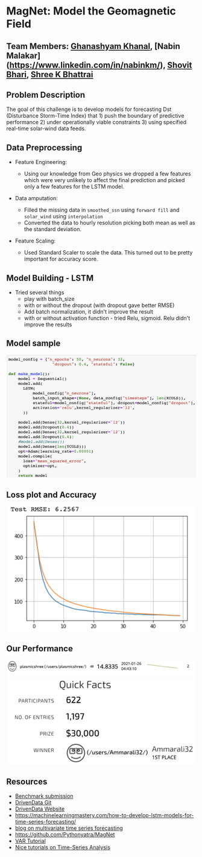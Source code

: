 # MagNet: Model the Geomagnetic Field

## Team Members: [Ghanashyam Khanal](https://www.linkedin.com/in/ghanashyam-khanal/), [Nabin Malakar] (https://www.linkedin.com/in/nabinkm/), [Shovit Bhari](https://www.linkedin.com/in/shovitraj/), [Shree K Bhattrai](https://www.linkedin.com/in/shree-k-bhattarai-92625316/)

## Problem Description
The goal of this challenge is to develop models for forecasting Dst (Disturbance Storm-Time Index) that 1) push the boundary of predictive performance 2) under operationally viable constraints 3) using specified real-time solar-wind data feeds. 

## Data Preprocessing
- Feature Engineering:
    - Using our knowledge from Geo physics we dropped a few features which were very unlikely to affect the final prediction and picked only a few features for the LSTM model. 
- Data amputation:
    - Filled the missing data in `smoothed_ssn` using `forward fill` and `solar_wind` using `interpolation`
    - Converted the data to hourly resolution picking both mean as well as the standard deviation.

- Feature Scaling:
    - Used Standard Scaler to scale the data. This turned out to be pretty important for accuracy score.

## Model Building - LSTM
- Tried several things
    - play with batch_size
    - with or without the dropout (with dropout gave better RMSE)
    - Add batch normalization, it didn't improve the result
    - with or without activation function - tried Relu, sigmoid. Relu didn't improve the results 

## Model sample

![LSTM Model](images/model_sample.png)

## Loss plot and Accuracy
![Loss plot](images/loss_plot.png)

## Our Performance
![Final Performance](images/final_performance.png)
![Quick Facts](images/total_participants.png)



## Resources
- [Benchmark submission](https://www.drivendata.co/blog/model-geomagnetic-field-benchmark/)
- [DrivenData Git](https://github.com/drivendataorg/noaa-runtime)
- [DrivenData Website](https://www.drivendata.org/competitions/73/noaa-magnetic-forecasting/?fbclid=IwAR3lxCtsCLppvv9ooV36QJCWkP4_g8UT6MwX-TVllWSPQ97zlzEKQpSceHI)
- https://machinelearningmastery.com/how-to-develop-lstm-models-for-time-series-forecasting/ 
- [blog on multivariate time series forecasting](https://towardsdatascience.com/simple-multivariate-time-series-forecasting-7fa0e05579b2)
- https://github.com/Pythonyatra/MagNet
- [VAR Tutorial](https://www.machinelearningplus.com/time-series/vector-autoregression-examples-python/)
- [Nice tutorials on Time-Series Analysis](https://www.machinelearningplus.com/time-series/)
